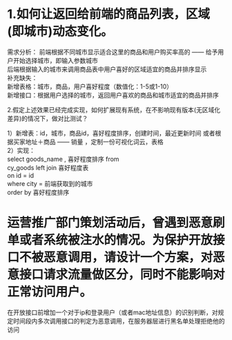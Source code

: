 # 1.如何让返回给前端的商品列表，区域(即城市)动态变化。

需求分析：
前端根据不同城市显示适合这里的商品和用户购买率高的 —— 给予用户开始选择城市，即输入参数城市  
后端根据输入的城市来调用商品表中用户喜好的区域适宜的商品并排序显示  
补充缺失：  
新增表格：城市，商品，用户喜好程度（数值化：1-5或1-10）  
新增接口：根据用户选择的城市，返回用户喜欢的商品和城市适宜的商品并排序
  
  2.假定上述效果已经完成实现，如何扩展现有系统，在不影响现有版本(无区域化差异)的情况下，做对比测试？
  
  1）新增表：id，城市，商品id，喜好程度排序，创建时间，最近更新时间
或者根据买家地址＋商品 —— 销量 ，定制一份可视化词云，表格  
2）实现：  
select goods_name , 喜好程度排序 from                   
                  cy_goods left join 喜好程度表                 
                 on id = id                  
                 where city = 前端获取到的城市                 
                 order by 喜好程度排序
                 
                
# 运营推广部门策划活动后，曾遇到恶意刷单或者系统被注水的情况。为保护开放接口不被恶意调用，请设计一个方案，对恶意接口请求流量做区分，同时不能影响对正常访问用户。

在开放接口前增加一个对于ip和登录用户（或者mac地址信息）的识别判断，对规定时间段内多次调用接口的判定为恶意调用，在服务器层进行黑名单处理拒绝他的访问
